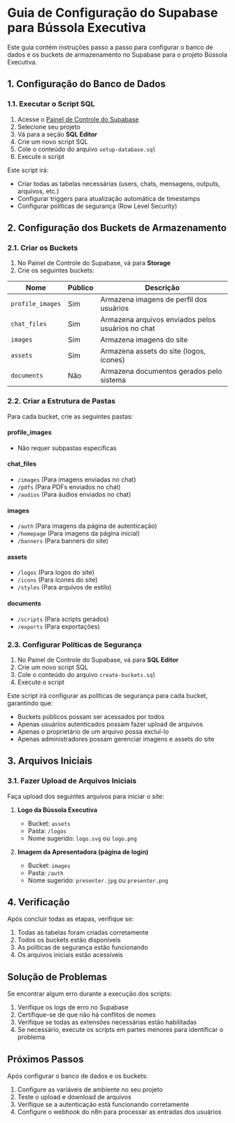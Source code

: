 # Guia de Configuração do Supabase para Bússola Executiva

Este guia contém instruções passo a passo para configurar o banco de dados e os buckets de armazenamento no Supabase para o projeto Bússola Executiva.

## 1. Configuração do Banco de Dados

### 1.1. Executar o Script SQL

1. Acesse o [Painel de Controle do Supabase](https://app.supabase.com/)
2. Selecione seu projeto
3. Vá para a seção **SQL Editor**
4. Crie um novo script SQL
5. Cole o conteúdo do arquivo `setup-database.sql`
6. Execute o script

Este script irá:
- Criar todas as tabelas necessárias (users, chats, mensagens, outputs, arquivos, etc.)
- Configurar triggers para atualização automática de timestamps
- Configurar políticas de segurança (Row Level Security)

## 2. Configuração dos Buckets de Armazenamento

### 2.1. Criar os Buckets

1. No Painel de Controle do Supabase, vá para **Storage**
2. Crie os seguintes buckets:

| Nome | Público | Descrição |
|------|---------|-----------|
| `profile_images` | Sim | Armazena imagens de perfil dos usuários |
| `chat_files` | Sim | Armazena arquivos enviados pelos usuários no chat |
| `images` | Sim | Armazena imagens do site |
| `assets` | Sim | Armazena assets do site (logos, ícones) |
| `documents` | Não | Armazena documentos gerados pelo sistema |

### 2.2. Criar a Estrutura de Pastas

Para cada bucket, crie as seguintes pastas:

#### profile_images
- Não requer subpastas específicas

#### chat_files
- `/images` (Para imagens enviadas no chat)
- `/pdfs` (Para PDFs enviados no chat)
- `/audios` (Para áudios enviados no chat)

#### images
- `/auth` (Para imagens da página de autenticação)
- `/homepage` (Para imagens da página inicial)
- `/banners` (Para banners do site)

#### assets
- `/logos` (Para logos do site)
- `/icons` (Para ícones do site)
- `/styles` (Para arquivos de estilo)

#### documents
- `/scripts` (Para scripts gerados)
- `/exports` (Para exportações)

### 2.3. Configurar Políticas de Segurança

1. No Painel de Controle do Supabase, vá para **SQL Editor**
2. Crie um novo script SQL
3. Cole o conteúdo do arquivo `create-buckets.sql`
4. Execute o script

Este script irá configurar as políticas de segurança para cada bucket, garantindo que:
- Buckets públicos possam ser acessados por todos
- Apenas usuários autenticados possam fazer upload de arquivos
- Apenas o proprietário de um arquivo possa excluí-lo
- Apenas administradores possam gerenciar imagens e assets do site

## 3. Arquivos Iniciais

### 3.1. Fazer Upload de Arquivos Iniciais

Faça upload dos seguintes arquivos para iniciar o site:

1. **Logo da Bússola Executiva**
   - Bucket: `assets`
   - Pasta: `/logos`
   - Nome sugerido: `logo.svg` ou `logo.png`

2. **Imagem da Apresentadora (página de login)**
   - Bucket: `images`
   - Pasta: `/auth`
   - Nome sugerido: `presenter.jpg` ou `presenter.png`

## 4. Verificação

Após concluir todas as etapas, verifique se:

1. Todas as tabelas foram criadas corretamente
2. Todos os buckets estão disponíveis
3. As políticas de segurança estão funcionando
4. Os arquivos iniciais estão acessíveis

## Solução de Problemas

Se encontrar algum erro durante a execução dos scripts:

1. Verifique os logs de erro no Supabase
2. Certifique-se de que não há conflitos de nomes
3. Verifique se todas as extensões necessárias estão habilitadas
4. Se necessário, execute os scripts em partes menores para identificar o problema

## Próximos Passos

Após configurar o banco de dados e os buckets:

1. Configure as variáveis de ambiente no seu projeto
2. Teste o upload e download de arquivos
3. Verifique se a autenticação está funcionando corretamente
4. Configure o webhook do n8n para processar as entradas dos usuários
